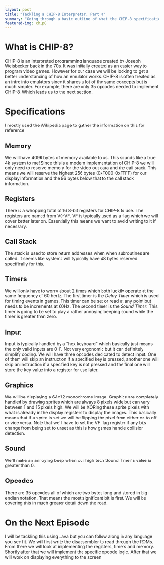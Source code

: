 ```yaml
---
layout: post
title: "Tackling a CHIP-8 Interpreter, Part 0"
summary: "Going through a basic outline of what the CHIP-8 specification is and what my future posts will be covering"
featured-img: chip8
---
```


# What is CHIP-8?

CHIP-8 is an interpreted programming language created by Joseph Weisbecker back in the 70s. It was initially created as an easier way to program video games. However for our case we will be looking to get a better understanding of how an emulator works. CHIP-8 is often treated as an intro into emulators since it shares a lot of the same concepts but is much simpler. For example, there are only 35 opcodes needed to implement CHIP-8. Which leads us to the next section.

# Specifications

I mostly used the Wikipedia page to gather the information on this for reference

## Memory

We will have 4096 bytes of memory available to us. This sounds like a true 4k system to me! Since this is a modern implementation of CHIP-8 we will only need to reserve memory for the video out data and the call stack. This means we will reserve the highest 256 bytes (0xF000-0xFFFF) for our display information and the 96 bytes below that to the call stack information. 

## Registers

There is a whopping total of 16 8-bit registers for CHIP-8 to use. The registers are named from V0-VF. VF is typically used as a flag which we will cover better later on. Essentially this means we want to avoid writing to it if necessary.

## Call Stack

The stack is used to store return addresses when when subroutines are called. It seems like systems will typically have 48 bytes reserved specifically for this.

## Timers

We will only have to worry about 2 times which both luckily operate at the same frequency of 60 hertz. The first timer is the *Delay Timer* which is used for timing events in games. This timer can be set or read at any point but needs to be increments at 60Hz. The second timer is the *Sound Timer*. This timer is going to be set to play a rather annoying beeping sound while the timer is greater than zero. 

## Input

Input is typically handled by a "hex keyboard" which basically just means the only valid inputs are 0-F. Not very ergonomic but it can definitely simplify coding. We will have three opcodes dedicated to detect input. One of them will skip an instruction if a specified key is pressed, another one will skip an instruction if a specified key is not pressed and the final one will store the key value into a register for use later.

## Graphics

We will be displaying a 64x32 monochrome image. Graphics are completely handled by drawing sprites which are always 8 pixels wide but can vary between 1 and 15 pixels high. We will be XORing these sprite pixels with what is already in the display registers to display the images. This basically means that if a sprite is set we will be flipping the pixel from either on to off or vice versa. Note that we'll have to set the VF flag register if any bits change from being set to unset as this is how games handle collision detection.

## Sound

We'll make an annoying beep when our high tech Sound Timer's value is greater than 0.

## Opcodes

There are 35 opcodes all of which are two bytes long and stored in big-endian notation. That means the most significant bit is first. We will be covering this in much greater detail down the road.

# On the Next Episode

I will be tackling this using Java but you can follow along in any language you see fit. We will first write the disassembler to read through the ROMs. From there we will look at implementing the registers, timers and memory. Shortly after that we will implement the specific opcode logic. After that we will work on displaying everything to the screen. 
